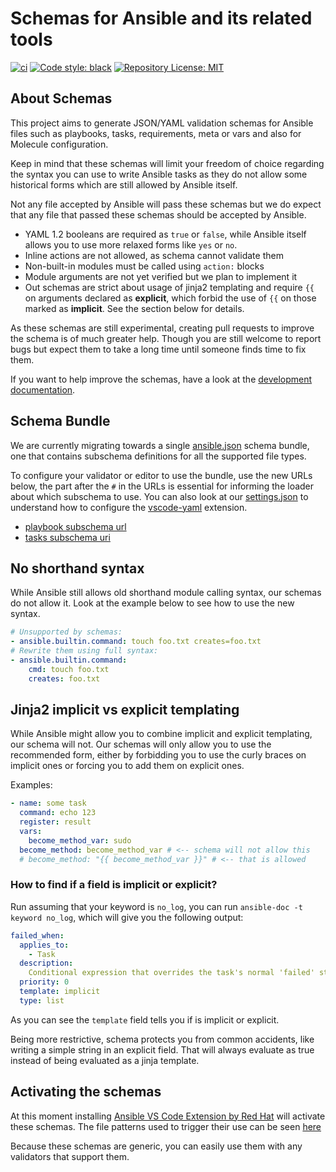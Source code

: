 # Schemas for Ansible and its related tools

[![ci](https://github.com/ansible-community/schemas/actions/workflows/task.yml/badge.svg)](https://github.com/ansible-community/schemas/actions/workflows/task.yml)
[![Code style: black](https://img.shields.io/badge/code%20style-black-000000.svg)](https://github.com/psf/black)
[![Repository License: MIT](https://img.shields.io/badge/license-MIT-brightgreen.svg)](LICENSE)

## About Schemas

This project aims to generate JSON/YAML validation schemas for Ansible files
such as playbooks, tasks, requirements, meta or vars and also for Molecule
configuration.

Keep in mind that these schemas will limit your freedom of choice regarding the
syntax you can use to write Ansible tasks as they do not allow some historical
forms which are still allowed by Ansible itself.

Not any file accepted by Ansible will pass these schemas but we do expect that
any file that passed these schemas should be accepted by Ansible.

- YAML 1.2 booleans are required as `true` or `false`, while Ansible itself
  allows you to use more relaxed forms like `yes` or `no`.
- Inline actions are not allowed, as schema cannot validate them
- Non-built-in modules must be called using `action:` blocks
- Module arguments are not yet verified but we plan to implement it
- Out schemas are strict about usage of jinja2 templating and require `{{` on
  arguments declared as **explicit**, which forbid the use of `{{` on those
  marked as **implicit**. See the section below for details.

As these schemas are still experimental, creating pull requests to improve the
schema is of much greater help. Though you are still welcome to report bugs but
expect them to take a long time until someone finds time to fix them.

If you want to help improve the schemas, have a look at the
[development documentation](CONTRIBUTING.md).

## Schema Bundle

We are currently migrating towards a single [ansible.json](/f/ansible.json)
schema bundle, one that contains subschema definitions for all the supported
file types.

To configure your validator or editor to use the bundle, use the new URLs below,
the part after the `#` in the URLs is essential for informing the loader about
which subschema to use. You can also look at our
[settings.json](.vscode/settings.json) to understand how to configure the
[vscode-yaml](https://marketplace.visualstudio.com/items?itemName=redhat.vscode-yaml)
extension.

- [playbook subschema url](https://raw.githubusercontent.com/ansible/schemas/main/f/ansible.json#/$defs/playbook)
- [tasks subschema uri](https://raw.githubusercontent.com/ansible/schemas/main/f/ansible.json#/$defs/tasks)

## No shorthand syntax

While Ansible still allows old shorthand module calling syntax, our schemas do
not allow it. Look at the example below to see how to use the new syntax.

```yaml
# Unsupported by schemas:
- ansible.builtin.command: touch foo.txt creates=foo.txt
# Rewrite them using full syntax:
- ansible.builtin.command:
    cmd: touch foo.txt
    creates: foo.txt
```

## Jinja2 implicit vs explicit templating

While Ansible might allow you to combine implicit and explicit templating, our
schema will not. Our schemas will only allow you to use the recommended form,
either by forbidding you to use the curly braces on implicit ones or forcing you
to add them on explicit ones.

Examples:

```yaml
- name: some task
  command: echo 123
  register: result
  vars:
    become_method_var: sudo
  become_method: become_method_var # <-- schema will not allow this
  # become_method: "{{ become_method_var }}" # <-- that is allowed
```

### How to find if a field is implicit or explicit?

Run assuming that your keyword is `no_log`, you can run
`ansible-doc -t keyword no_log`, which will give you the following output:

```yaml
failed_when:
  applies_to:
    - Task
  description:
    Conditional expression that overrides the task's normal 'failed' status.
  priority: 0
  template: implicit
  type: list
```

As you can see the `template` field tells you if is implicit or explicit.

Being more restrictive, schema protects you from common accidents, like writing
a simple string in an explicit field. That will always evaluate as true instead
of being evaluated as a jinja template.

## Activating the schemas

At this moment installing
[Ansible VS Code Extension by Red Hat](https://marketplace.visualstudio.com/items?itemName=redhat.ansible)
will activate these schemas. The file patterns used to trigger their use can be
seen
[here](https://github.com/ansible-community/vscode-ansible/blob/master/package.json#L44-L94)

Because these schemas are generic, you can easily use them with any validators
that support them.
